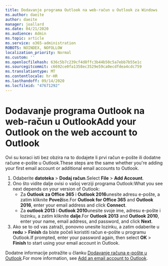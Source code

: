 ```yaml
---
title: Dodavanje programa Outlook na web-račun u Outlook za Windows
ms.author: daeite
author: daeite
manager: joallard
ms.date: 04/21/2020
ms.audience: Admin
ms.topic: article
ms.service: o365-administration
ROBOTS: NOINDEX, NOFOLLOW
localization_priority: Normal
ms.custom: ''
ms.openlocfilehash: 636c5b7c239cf4d8ffc3b44b50c5a7ebb7b55e1c
ms.sourcegitcommit: c6692ce0fa1358ec3529e59ca0ecdfdea4cdc759
ms.translationtype: MT
ms.contentlocale: hr-HR
ms.lasthandoff: 09/14/2020
ms.locfileid: "47671292"
---
```

# <a name="add-your-outlook-on-the-web-account-to-outlook"></a><span data-ttu-id="24d91-102">Dodavanje programa Outlook na web-račun u Outlook</span><span class="sxs-lookup"><span data-stu-id="24d91-102">Add your Outlook on the web account to Outlook</span></span>

<span data-ttu-id="24d91-103">Ovi su koraci isti bez obzira na to dodajete li prvi račun e-pošte ili dodatne račune e-pošte u Outlook.</span><span class="sxs-lookup"><span data-stu-id="24d91-103">These steps are the same whether you're adding your first email account or additional email accounts to Outlook.</span></span>

1. <span data-ttu-id="24d91-104">Odaberite **datoteka**  >  **Dodaj račun**.</span><span class="sxs-lookup"><span data-stu-id="24d91-104">Select **File** > **Add Account**.</span></span>
1. <span data-ttu-id="24d91-105">Ono što vidite dalje ovisi o vašoj verziji programa Outlook:</span><span class="sxs-lookup"><span data-stu-id="24d91-105">What you see next depends on your version of Outlook:</span></span>
    - <span data-ttu-id="24d91-106">Za **Outlook za Office 365** i **Outlook 2016**unesite adresu e-pošte, a zatim kliknite **Poveži**se.</span><span class="sxs-lookup"><span data-stu-id="24d91-106">For **Outlook for Office 365** and **Outlook 2016**, enter your email address and click **Connect**.</span></span>
    - <span data-ttu-id="24d91-107">Za **outlook 2013** i **Outlook 2010**unesite svoje ime, adresu e-pošte i lozinku, a zatim kliknite **dalje**.</span><span class="sxs-lookup"><span data-stu-id="24d91-107">For **Outlook 2013** and **Outlook 2010**, enter your name, email address, and password, and click **Next**.</span></span>
1. <span data-ttu-id="24d91-108">Ako se to od vas zatraži, ponovno unesite lozinku, a zatim odaberite u **redu**  >  **Finish** da biste počeli koristiti račun e-pošte u programu Outlook.</span><span class="sxs-lookup"><span data-stu-id="24d91-108">If prompted, enter your password again, then select **OK** > **Finish** to start using your email account in Outlook.</span></span>

<span data-ttu-id="24d91-109">Dodatne informacije potražite u članku [Dodavanje računa e-pošte u Outlook](https://support.office.com/article/6e27792a-9267-4aa4-8bb6-c84ef146101b).</span><span class="sxs-lookup"><span data-stu-id="24d91-109">For more information, see [Add an email account to Outlook](https://support.office.com/article/6e27792a-9267-4aa4-8bb6-c84ef146101b).</span></span>